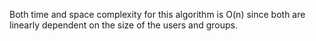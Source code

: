 Both time and space complexity for this algorithm is O(n) since both are linearly dependent on the size of the users and groups.